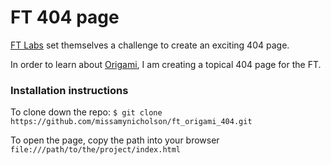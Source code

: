 # FT 404 page

[FT Labs](http://labs.ft.com/2015/08/four-oh-four/) set themselves a challenge to create an exciting 404 page.

In order to learn about [Origami](http://origami.ft.com), I am creating a topical 404 page for the FT.

### Installation instructions
To clone down the repo: `$ git clone https://github.com/missamynicholson/ft_origami_404.git`

To open the page, copy the path into your browser `file:///path/to/the/project/index.html`
